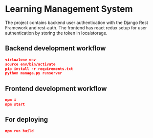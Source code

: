 # Learning Management System

The project contains backend user authentication with the Django Rest Framework and rest-auth. The frontend has react redux setup for user authentication by storing the token in localstorage.


## Backend development workflow

```json
virtualenv env
source env/bin/activate
pip install -r requirements.txt
python manage.py runserver
```

## Frontend development workflow

```json
npm i
npm start
```

## For deploying

```json
npm run build
```

